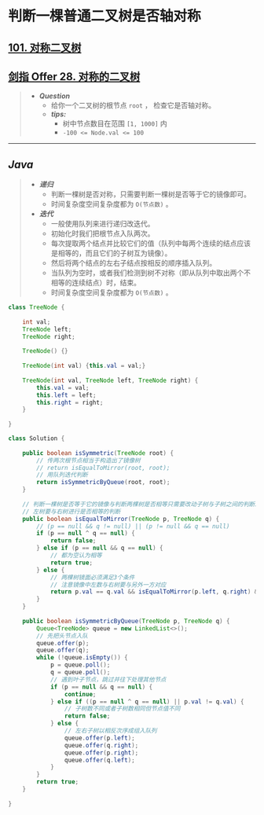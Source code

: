 # 判断一棵普通二叉树是否轴对称

## [101. 对称二叉树](https://leetcode.cn/problems/symmetric-tree/)

## [剑指 Offer 28. 对称的二叉树](https://leetcode.cn/problems/dui-cheng-de-er-cha-shu-lcof/)

> - ***Question***
>   - 给你一个二叉树的根节点 `root` ， 检查它是否轴对称。
>   - ***tips:***
>     - 树中节点数目在范围 `[1, 1000]` 内
>     - `-100 <= Node.val <= 100`

---

## *Java*

> - ***递归***
>   - 判断一棵树是否对称，只需要判断一棵树是否等于它的镜像即可。
>   - 时间复杂度空间复杂度都为 `O(节点数)` 。
> - ***迭代***
>   - 一般使用队列来进行递归改迭代。
>   - 初始化时我们把根节点入队两次。
>   - 每次提取两个结点并比较它们的值（队列中每两个连续的结点应该是相等的，而且它们的子树互为镜像）。
>   - 然后将两个结点的左右子结点按相反的顺序插入队列。
>   - 当队列为空时，或者我们检测到树不对称（即从队列中取出两个不相等的连续结点）时，结束。
>   - 时间复杂度空间复杂度都为 `O(节点数)` 。

```java
class TreeNode {
    
    int val;
    TreeNode left;
    TreeNode right;
    
    TreeNode() {}
    
    TreeNode(int val) {this.val = val;}
    
    TreeNode(int val, TreeNode left, TreeNode right) {
        this.val = val;
        this.left = left;
        this.right = right;
    }
    
}

class Solution {
    
    public boolean isSymmetric(TreeNode root) {
        // 传两次根节点相当于构造出了镜像树
        // return isEqualToMirror(root, root);
        // 用队列迭代判断
        return isSymmetricByQueue(root, root);
    }
    
    // 判断一棵树是否等于它的镜像与判断两棵树是否相等只需要改动子树与子树之间的判断即可
    // 左树要与右树进行是否相等的判断
    public boolean isEqualToMirror(TreeNode p, TreeNode q) {
        // (p == null && q != null) || (p != null && q == null)
        if (p == null ^ q == null) {
            return false;
        } else if (p == null && q == null) {
            // 都为空认为相等
            return true;
        } else {
            // 两棵树镜面必须满足3个条件
            // 注意镜像中左数与右树要与另外一方对应
            return p.val == q.val && isEqualToMirror(p.left, q.right) && isEqualToMirror(p.right, q.left);
        }
    }
    
    public boolean isSymmetricByQueue(TreeNode p, TreeNode q) {
        Queue<TreeNode> queue = new LinkedList<>();
        // 先把头节点入队
        queue.offer(p);
        queue.offer(q);
        while (!queue.isEmpty()) {
            p = queue.poll();
            q = queue.poll();
            // 遇到叶子节点，跳过并往下处理其他节点
            if (p == null && q == null) {
                continue;
            } else if ((p == null ^ q == null) || p.val != q.val) {
                // 子树数不同或者子树数相同但节点值不同
                return false;
            } else {
                // 左右子树以相反次序成组入队列
                queue.offer(p.left);
                queue.offer(q.right);
                queue.offer(p.right);
                queue.offer(q.left);
            }
        }
        return true;
    }
    
}
```
